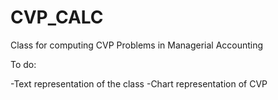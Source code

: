 # CVP_CALC

Class for computing CVP Problems in Managerial Accounting

To do:

-Text representation of the class
-Chart representation of CVP
